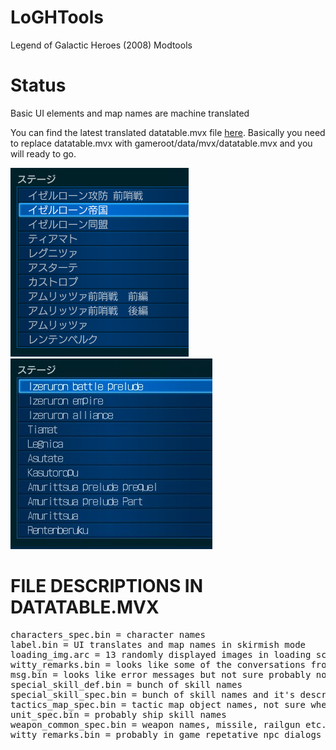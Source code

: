 # LoGHTools
Legend of Galactic Heroes (2008) Modtools

# Status
Basic UI elements and map names are machine translated

You can find the latest translated datatable.mvx file [here](https://github.com/azisyus/LoGH-Translate.git).
Basically you need to replace datatable.mvx with gameroot/data/mvx/datatable.mvx and you will ready to go.

![](https://github.com/azisyus/LoGHTools/blob/master/readme_assets/ginei_jp.png)
![](https://github.com/azisyus/LoGHTools/blob/master/readme_assets/ginei_en.jpg)


# FILE DESCRIPTIONS IN DATATABLE.MVX

<pre>characters_spec.bin = character names
label.bin = UI translates and map names in skirmish mode
loading_img.arc = 13 randomly displayed images in loading screen
witty_remarks.bin = looks like some of the conversations from game
msg.bin = looks like error messages but not sure probably nothing to do with ingame
special_skill_def.bin = bunch of skill names
special_skill_spec.bin = bunch of skill names and it's description
tactics_map_spec.bin = tactic map object names, not sure where exactly it is
unit_spec.bin = probably ship skill names
weapon_common_spec.bin = weapon names, missile, railgun etc...
witty_remarks.bin = probably in game repetative npc dialogs</pre>




